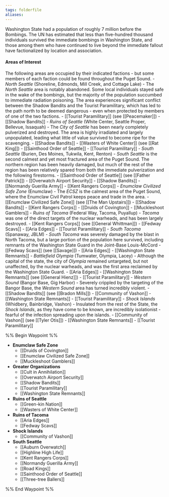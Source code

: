 ```yaml
---
tags: folderfile
aliases:
---
```


Washington State had a population of roughly 7 million before the Bombings. The UN has estimated that less than five-hundred thousand individuals survived the immediate bombings in Washington State, and those among them who have continued to live beyond the immediate fallout have factionalized by location and association.

#### Areas of Interest
The following areas are occupied by their indicated factions - but some members of each faction could be found throughout the Puget Sound.
	- *North Seattle* (Shoreline, Edmonds, Mill Creek, and Cottage Lake)
			- The *North Seattle* area is notably abandoned. Some local individuals stayed safe in the wake of the bombings, but the majority of the population succumbed to immediate radiation poisoning. The area experiences significant conflict between the Shadow Bandits and the Tourist Paramilitary, which has led to the path north to be deemed dangerous - even when protected by members of one of the two factions.
		- [[Tourist Paramilitary]] (see [[Peacemaker]])
		- [[Shadow Bandits]]
	- *Ruins of Seattle* (White Center, Seattle Proper, Bellevue, Issaquah)
			- The *City of Seattle* has been nearly completely pulverized and destroyed. The area is highly irradiated and largely unpopulated, leading what little of value survived to become ripe for the scavenging. 
		- [[Shadow Bandits]]
		- [[Wasters of White Center]] (see [[Rat King]])
		- [[Sainthood Order of Seattle]]
		- [[Tourist Paramilitary]]
	- *South Seattle* (Burien, Des Moines, Tukwila, Kent, Renton)
			- *South Seattle* is the second calmest and yet most fractured area of the Puget Sound. The northern region has been heavily damaged, but much of the rest of the region has been relatively spared from both the immediate pulverization and the following firestorms.
		- [[Sainthood Order of Seattle]] (see [[Father Patrick]])
		- [[Overwatch Airport Security]]
		- [[Shadow Bandits]]
		- [[Normandy Guerilla Army]]
		- [[Kent Rangers Corps]]
	- *Enumclaw Civilized Safe Zone* (Enumclaw)
			- The *ECSZ* is the calmest area of the Puget Sound, where the Enumclaw Civil Patrol keeps peace and trade in the area.
		- [[Enumclaw Civilized Safe Zone]] (see [[The Man Upstairs]])
		- [[Shadow Bandits]]
		- [[Kent Rangers Corps]]
		- [[Druids of Covington]]
		- [[Muckleshoot Gamblers]]
	- *Ruins of Tacoma* (Federal Way, Tacoma, Puyallup)
			- *Tacoma* was one of the direct targets of the nuclear warheads, and has been largely destroyed.
		- [[Kent Rangers Corps]] (see [[General Whittman]])
		- [[Fedway Scavs]]
		- [[Aria Edges]]
		- [[Tourist Paramilitary]]
	- *South Tacoma* (Spanaway, JBLM)
			- *South Tacoma* was severely damaged by the blast in North Tacoma, but a large portion of the population here survived, including remnants of the Washington State Guard in the Joint-Base Louis-McCord
		- [[Fedway Scavs]] (see [[Savage]])
		- [[Aria Edges]]
		- [[Washington State Remnants]]
	- *Battlefield Olympia* (Tumwater, Olympia, Lacey)
			- Although the capital of the state, the city of *Olympia* remained untargeted, but not unaffected, by the nuclear warheads, and was the first area reclaimed by the Washington State Guard.
		- [[Aria Edges]]
		- [[Washington State Remnants]] (see [[General Hienz]])
		- [[Tourist Paramilitary]]
	- *Western Sound* (Bangor Base, Gig Harbor)
			- Severely crippled by the targeting of the Bangor Base, the *Western Sound* area has turned incredibly violent.
		- [[Shadow Bandits]] (see [[Bradon Mills]])
		- [[Community of Vashon]] 
		- [[Washington State Remnants]] 
		- [[Tourist Paramilitary]]
	- *Shock Islands* (Whidbery, Bainbridge, Vashon)
			- Insulated from the rest of the State, the *Shock Islands*, as they have come to be known, are incredibly isolationist - fearful of the infection spreading upon the islands.
		- [[Community of Vashon]] (see [[Tyler Otis]])
		- [[Washington State Remnants]]
		- [[Tourist Paramilitary]]

%% Begin Waypoint %%
- **Enumclaw Safe Zone**
	- [[Druids of Covington]]
	- [[Enumclaw Civilized Safe Zone]]
	- [[Muckleshoot Gamblers]]
- **Greater Organizations**
	- [[Cult in Annihilation]]
	- [[Overwatch Airport Security]]
	- [[Shadow Bandits]]
	- [[Tourist Paramilitary]]
	- [[Washington State Remnants]]
- **Ruins of Seattle**
	- [[Green-kin Nation]]
	- [[Wasters of White Center]]
- **Ruins of Tacoma**
	- [[Aria Edges]]
	- [[Fedway Scavs]]
- **Shock Islands**
	- [[Community of Vashon]]
- **South Seattle**
	- [[Auburn Overwatch]]
	- [[Highline High Life]]
	- [[Kent Rangers Corps]]
	- [[Normandy Guerilla Army]]
	- [[Road Kings]]
	- [[Sainthood Order of Seattle]]
	- [[Three-tree Ballers]]

%% End Waypoint %%
